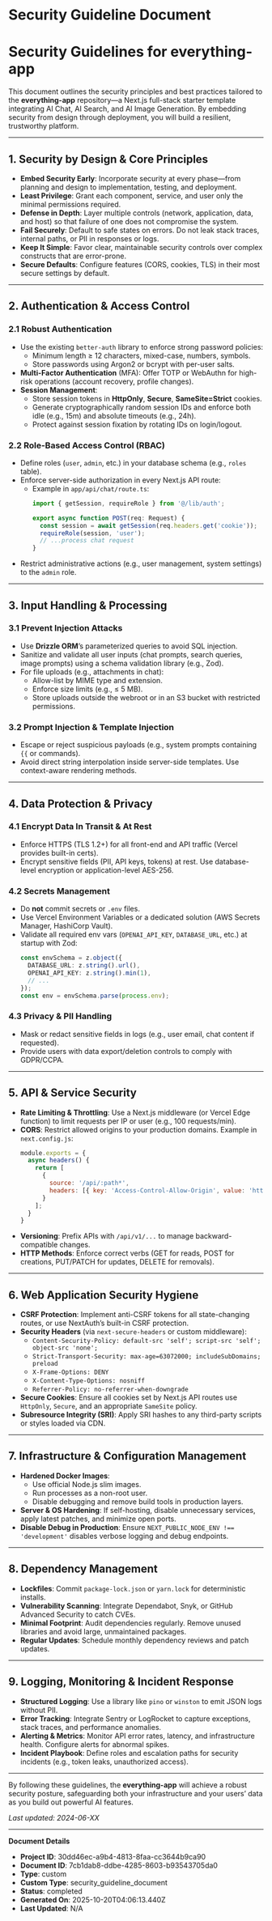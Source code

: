 # Security Guideline Document

# Security Guidelines for everything-app

This document outlines the security principles and best practices tailored to the **everything-app** repository—a Next.js full-stack starter template integrating AI Chat, AI Search, and AI Image Generation. By embedding security from design through deployment, you will build a resilient, trustworthy platform.

---

## 1. Security by Design & Core Principles

- **Embed Security Early**: Incorporate security at every phase—from planning and design to implementation, testing, and deployment.
- **Least Privilege**: Grant each component, service, and user only the minimal permissions required.
- **Defense in Depth**: Layer multiple controls (network, application, data, and host) so that failure of one does not compromise the system.
- **Fail Securely**: Default to safe states on errors. Do not leak stack traces, internal paths, or PII in responses or logs.
- **Keep It Simple**: Favor clear, maintainable security controls over complex constructs that are error-prone.
- **Secure Defaults**: Configure features (CORS, cookies, TLS) in their most secure settings by default.

---

## 2. Authentication & Access Control

### 2.1 Robust Authentication

- Use the existing `better-auth` library to enforce strong password policies:
  - Minimum length ≥ 12 characters, mixed-case, numbers, symbols.
  - Store passwords using Argon2 or bcrypt with per-user salts.
- **Multi-Factor Authentication** (MFA): Offer TOTP or WebAuthn for high-risk operations (account recovery, profile changes).
- **Session Management**:
  - Store session tokens in **HttpOnly**, **Secure**, **SameSite=Strict** cookies.
  - Generate cryptographically random session IDs and enforce both idle (e.g., 15m) and absolute timeouts (e.g., 24h).
  - Protect against session fixation by rotating IDs on login/logout.

### 2.2 Role-Based Access Control (RBAC)

- Define roles (`user`, `admin`, etc.) in your database schema (e.g., `roles` table).
- Enforce server-side authorization in every Next.js API route:
  - Example in `app/api/chat/route.ts`:
    ```ts
    import { getSession, requireRole } from '@/lib/auth';

    export async function POST(req: Request) {
      const session = await getSession(req.headers.get('cookie'));
      requireRole(session, 'user');
      // ...process chat request
    }
    ```
- Restrict administrative actions (e.g., user management, system settings) to the `admin` role.

---

## 3. Input Handling & Processing

### 3.1 Prevent Injection Attacks

- Use **Drizzle ORM**’s parameterized queries to avoid SQL injection.
- Sanitize and validate all user inputs (chat prompts, search queries, image prompts) using a schema validation library (e.g., Zod).
- For file uploads (e.g., attachments in chat):
  - Allow-list by MIME type and extension.
  - Enforce size limits (e.g., ≤ 5 MB).
  - Store uploads outside the webroot or in an S3 bucket with restricted permissions.

### 3.2 Prompt Injection & Template Injection

- Escape or reject suspicious payloads (e.g., system prompts containing `{{` or commands).
- Avoid direct string interpolation inside server-side templates. Use context-aware rendering methods.

---

## 4. Data Protection & Privacy

### 4.1 Encrypt Data In Transit & At Rest

- Enforce HTTPS (TLS 1.2+) for all front-end and API traffic (Vercel provides built-in certs).
- Encrypt sensitive fields (PII, API keys, tokens) at rest. Use database-level encryption or application-level AES-256.

### 4.2 Secrets Management

- Do **not** commit secrets or `.env` files.
- Use Vercel Environment Variables or a dedicated solution (AWS Secrets Manager, HashiCorp Vault).
- Validate all required env vars (`OPENAI_API_KEY`, `DATABASE_URL`, etc.) at startup with Zod:
  ```ts
  const envSchema = z.object({
    DATABASE_URL: z.string().url(),
    OPENAI_API_KEY: z.string().min(1),
    // ...
  });
  const env = envSchema.parse(process.env);
  ```

### 4.3 Privacy & PII Handling

- Mask or redact sensitive fields in logs (e.g., user email, chat content if requested).
- Provide users with data export/deletion controls to comply with GDPR/CCPA.

---

## 5. API & Service Security

- **Rate Limiting & Throttling**: Use a Next.js middleware (or Vercel Edge function) to limit requests per IP or user (e.g., 100 requests/min).
- **CORS**: Restrict allowed origins to your production domains. Example in `next.config.js`:
  ```js
  module.exports = {
    async headers() {
      return [
        {
          source: '/api/:path*',
          headers: [{ key: 'Access-Control-Allow-Origin', value: 'https://your-domain.com' }]
        }
      ];
    }
  }
  ```
- **Versioning**: Prefix APIs with `/api/v1/...` to manage backward-compatible changes.
- **HTTP Methods**: Enforce correct verbs (GET for reads, POST for creations, PUT/PATCH for updates, DELETE for removals).

---

## 6. Web Application Security Hygiene

- **CSRF Protection**: Implement anti-CSRF tokens for all state-changing routes, or use NextAuth’s built-in CSRF protection.
- **Security Headers** (via `next-secure-headers` or custom middleware):
  - `Content-Security-Policy: default-src 'self'; script-src 'self'; object-src 'none';`
  - `Strict-Transport-Security: max-age=63072000; includeSubDomains; preload`
  - `X-Frame-Options: DENY`
  - `X-Content-Type-Options: nosniff`
  - `Referrer-Policy: no-referrer-when-downgrade`
- **Secure Cookies**: Ensure all cookies set by Next.js API routes use `HttpOnly`, `Secure`, and an appropriate `SameSite` policy.
- **Subresource Integrity (SRI)**: Apply SRI hashes to any third-party scripts or styles loaded via CDN.

---

## 7. Infrastructure & Configuration Management

- **Hardened Docker Images**:
  - Use official Node.js slim images.
  - Run processes as a non-root user.
  - Disable debugging and remove build tools in production layers.
- **Server & OS Hardening**: If self-hosting, disable unnecessary services, apply latest patches, and minimize open ports.
- **Disable Debug in Production**: Ensure `NEXT_PUBLIC_NODE_ENV !== 'development'` disables verbose logging and debug endpoints.

---

## 8. Dependency Management

- **Lockfiles**: Commit `package-lock.json` or `yarn.lock` for deterministic installs.
- **Vulnerability Scanning**: Integrate Dependabot, Snyk, or GitHub Advanced Security to catch CVEs.
- **Minimal Footprint**: Audit dependencies regularly. Remove unused libraries and avoid large, unmaintained packages.
- **Regular Updates**: Schedule monthly dependency reviews and patch updates.

---

## 9. Logging, Monitoring & Incident Response

- **Structured Logging**: Use a library like `pino` or `winston` to emit JSON logs without PII.
- **Error Tracking**: Integrate Sentry or LogRocket to capture exceptions, stack traces, and performance anomalies.
- **Alerting & Metrics**: Monitor API error rates, latency, and infrastructure health. Configure alerts for abnormal spikes.
- **Incident Playbook**: Define roles and escalation paths for security incidents (e.g., token leaks, unauthorized access).

---

By following these guidelines, the **everything-app** will achieve a robust security posture, safeguarding both your infrastructure and your users’ data as you build out powerful AI features.

*Last updated: 2024-06-XX*

---
**Document Details**
- **Project ID**: 30dd46ec-a9b4-4813-8faa-cc3644b9ca90
- **Document ID**: 7cb1dab8-ddbe-4285-8603-b93543705da0
- **Type**: custom
- **Custom Type**: security_guideline_document
- **Status**: completed
- **Generated On**: 2025-10-20T04:06:13.440Z
- **Last Updated**: N/A
